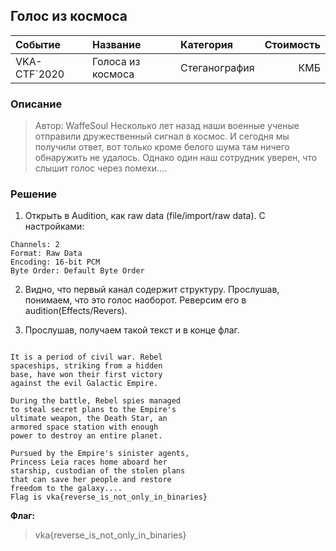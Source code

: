 ## Голос из космоса

| Событие | Название | Категория | Стоимость |
|:--------|:---------|:----------|----------:|
| VKA-CTF`2020 | Голоса из космоса | Стеганография  | КМБ |


### Описание
> Автор: WaffeSoul
> Несколько лет назад наши военные ученые отправили дружественный сигнал в космос. И сегодня мы получили ответ, вот только кроме белого шума там ничего обнаружить не удалось. Однако один наш сотрудник уверен, что слышит голос через помехи....

### Решение 

1. Открыть в Audition, как raw data (file/import/raw data). С настройками:
```Sample Rate: 22050 HZ
Channels: 2 
Format: Raw Data
Encoding: 16-bit PCM
Byte Order: Default Byte Order 
```
2. Видно, что первый канал содержит структуру. Прослушав, понимаем, что это голос наоборот. Реверсим его в audition(Effects/Revers).

3. Прослушав, получаем такой текст и в конце флаг. 
```Voice in a galaxy far, far away...

It is a period of civil war. Rebel
spaceships, striking from a hidden
base, have won their first victory
against the evil Galactic Empire.

During the battle, Rebel spies managed
to steal secret plans to the Empire's
ultimate weapon, the Death Star, an
armored space station with enough
power to destroy an entire planet.

Pursued by the Empire's sinister agents,
Princess Leia races home aboard her
starship, custodian of the stolen plans
that can save her people and restore
freedom to the galaxy.... 
Flag is vka{reverse_is_not_only_in_binaries}
```

**Флаг:**

>vka{reverse_is_not_only_in_binaries}
